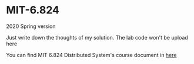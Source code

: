 # MIT-6.824
2020 Spring version

Just write down the thoughts of my solution. The lab code won't be upload here

You can find MIT 6.824 Distributed System's course document in [here](http://nil.csail.mit.edu/6.824/2020/index.html)
